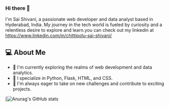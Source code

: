 ### Hi there 👋
I'm Sai Shivani, a passionate web developer and data analyst based in Hyderabad, India. My journey in the tech world is fueled by curiosity and a relentless desire to explore and learn.you can check out my linkedin at https://www.linkedin.com/in/chittipolu-sai-shivani/

## 💻 About Me

- 🔭 I'm currently exploring the realms of web development and data analytics.
- 🌱 I specialize in Python, Flask, HTML, and CSS.
- 🚀 I'm always eager to take on new challenges and contribute to exciting projects.

[![Anurag's GitHub stats](https://github-readme-stats.vercel.app/api?username=Saishivanichittipolu)

